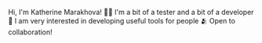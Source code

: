 Hi, I'm Katherine Marakhova! 👋🏻
I'm a bit of a tester and a bit of a developer 🤪
I am very interested in developing useful tools for people 🫂
Open to collaboration!
